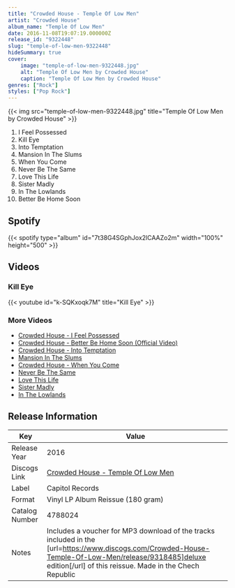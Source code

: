 ```yaml
---
title: "Crowded House - Temple Of Low Men"
artist: "Crowded House"
album_name: "Temple Of Low Men"
date: 2016-11-08T19:07:19.000000Z
release_id: "9322448"
slug: "temple-of-low-men-9322448"
hideSummary: true
cover:
    image: "temple-of-low-men-9322448.jpg"
    alt: "Temple Of Low Men by Crowded House"
    caption: "Temple Of Low Men by Crowded House"
genres: ["Rock"]
styles: ["Pop Rock"]
---
```


{{< img src="temple-of-low-men-9322448.jpg" title="Temple Of Low Men by Crowded House" >}}

<!-- section break -->

1. I Feel Possessed
2. Kill Eye
3. Into Temptation
4. Mansion In The Slums
5. When You Come
6. Never Be The Same
7. Love This Life
8. Sister Madly
9. In The Lowlands
10. Better Be Home Soon

<!-- section break -->


## Spotify
{{< spotify type="album" id="7t38G4SGphJox2lCAAZo2m" width="100%" height="500" >}}



## Videos
### Kill Eye
{{< youtube id="k-SQKxoqk7M" title="Kill Eye" >}}<br>

### More Videos

- [Crowded House - I Feel Possessed](https://www.youtube.com/watch?v=FhhB4ztWFbQ)
- [Crowded House - Better Be Home Soon (Official Video)](https://www.youtube.com/watch?v=AQOlwMKpmvQ)
- [Crowded House - Into Temptation](https://www.youtube.com/watch?v=j8U1gC2JilQ)
- [Mansion In The Slums](https://www.youtube.com/watch?v=9A4oxGbdLIc)
- [Crowded House - When You Come](https://www.youtube.com/watch?v=LUP3XOa3yRs)
- [Never Be The Same](https://www.youtube.com/watch?v=5ppQCjNF6zo)
- [Love This Life](https://www.youtube.com/watch?v=v1fzJD2e1Gc)
- [Sister Madly](https://www.youtube.com/watch?v=UlAaFbrPHhU)
- [In The Lowlands](https://www.youtube.com/watch?v=yvo_EZq9E5I)


## Release Information
|  Key           | Value                                                |
| ---------------| ---------------------------------------------------- |
| Release Year   | 2016                                   |
| Discogs Link   | [Crowded House - Temple Of Low Men](https://www.discogs.com/release/9322448-Crowded-House-Temple-Of-Low-Men) |
| Label          | Capitol Records |
| Format         | Vinyl LP Album Reissue (180 gram) |
| Catalog Number | 4788024 |
| Notes | Includes a voucher for MP3 download of the tracks included in the [url=https://www.discogs.com/Crowded-House-Temple-Of-Low-Men/release/9318485]deluxe edition[/url] of this reissue. Made in the Chech Republic |